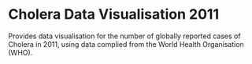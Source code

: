 Cholera Data Visualisation 2011
==========================

Provides data visualisation for the number of globally reported cases of Cholera in 2011, using data complied from the World Health Organisation (WHO).
